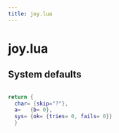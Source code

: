 ```yaml
---
title: joy.lua
---
```




# joy.lua
## System defaults 
```lua

return {
  char= {skip="?"},
  a=   {b= 0},
  sys= {ok= {tries= 0, fails= 0}}
  }
```
